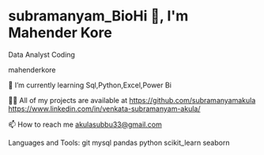 # subramanyam_BioHi 👋, I'm Mahender Kore

Data Analyst
Coding

mahenderkore

🌱 I’m currently learning Sql,Python,Excel,Power Bi

👨‍💻 All of my projects are available at https://github.com/subramanyamakula
https://www.linkedin.com/in/venkata-subramanyam-akula/

📫 How to reach me akulasubbu33@gmail.com



Languages and Tools:
git mysql pandas python scikit_learn seaborn


